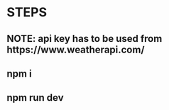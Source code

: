 <h1>STEPS</h1>
<h2>NOTE: api key has to be used from https://www.weatherapi.com/ </h2> 
<h2>npm i </h2>
<h2>npm run dev</h2>
